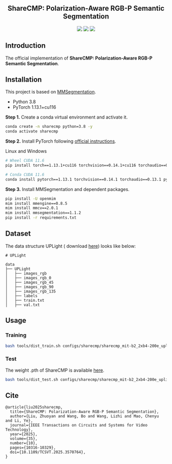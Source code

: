 <div align="center"> 

## ShareCMP: Polarization-Aware RGB-P Semantic Segmentation

</div>

<p align="center">

<a href="https://doi.org/10.1109/TCSVT.2025.3570764">
    <img src="https://img.shields.io/badge/DOI-10.1109/TCSVT.2025.3570764-blue" /></a>

<a href="https://arxiv.org/pdf/2312.03430.pdf">
    <img src="https://img.shields.io/badge/arXiv-2312.03430-rgb(179,27,27)" /></a>

<a href="https://github.com/LEFTeyex/ShareCMP/blob/master/LICENSE">
    <img src="https://img.shields.io/github/license/LEFTeyex/ShareCMP" /></a>

</p>

## Introduction

The official implementation of **ShareCMP: Polarization-Aware RGB-P Semantic Segmentation**.

## Installation

This project is based on [MMSegmentation](https://github.com/open-mmlab/mmsegmentation).

- Python 3.8
- PyTorch 1.13.1+cu116

**Step 1.** Create a conda virtual environment and activate it.

```bash
conda create -n sharecmp python=3.8 -y
conda activate sharecmp
```

**Step 2.** Install PyTorch following [official instructions](https://pytorch.org/get-started/locally/).

Linux and Windows

```bash
# Wheel CUDA 11.6
pip install torch==1.13.1+cu116 torchvision==0.14.1+cu116 torchaudio==0.13.1 --extra-index-url https://download.pytorch.org/whl/cu116
```

```bash
# Conda CUDA 11.6
conda install pytorch==1.13.1 torchvision==0.14.1 torchaudio==0.13.1 pytorch-cuda=11.6 -c pytorch -c nvidia
```

**Step 3.** Install MMSegmentation and dependent packages.

```bash
pip install -U openmim
mim install mmengine==0.8.5
mim install mmcv==2.0.1
mim install mmsegmentation==1.1.2
pip install -r requirements.txt
```

## Dataset

The data structure UPLight (
download [here](https://drive.google.com/drive/folders/1syjigG5T3CeArglieQud3rNvtrLBLHjT?usp=drive_link)) looks like
below:

```text
# UPLight

data
├── UPLight
│   ├── images_rgb
│   ├── images_rgb_0
│   ├── images_rgb_45
│   ├── images_rgb_90
│   ├── images_rgb_135
│   ├── labels
│   ├── train.txt
│   ├── val.txt
```

## Usage

### Training

```bash
bash tools/dist_train.sh configs/sharecmp/sharecmp_mit-b2_2xb4-200e_uplight-512x612.py 2
```

### Test

The weight .pth of ShareCMP is
available [here](https://drive.google.com/drive/folders/1DliabS_ctGKJXPEmDHJXz4F9jMkJzwAb?usp=drive_link).

```bash
bash tools/dist_test.sh configs/sharecmp/sharecmp_mit-b2_2xb4-200e_uplight-512x612.py sharecmp_mit-b2_2xb4-200e_uplight-512x612.pth 2
```

## Cite

```
@article{liu2025sharecmp,
  title={ShareCMP: Polarization-Aware RGB-P Semantic Segmentation},
  author={Liu, Zhuoyan and Wang, Bo and Wang, Lizhi and Mao, Chenyu and Li, Ye},
  journal={IEEE Transactions on Circuits and Systems for Video Technology},
  year={2025},
  volume={35},
  number={10},
  pages={10316-10329},
  doi={10.1109/TCSVT.2025.3570764},
}
```